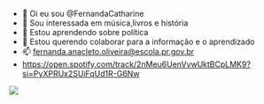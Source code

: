 - 👋 Oi eu sou @FernandaCatharine
- 👀 Sou interessada em música,livros e história
- 🌱 Estou aprendendo sobre política 
- 💞️ Estou querendo colaborar para a informação e o aprendizado 
- 📫 fernanda.anacleto.oliveira@escola.pr.gov.br
- https://open.spotify.com/track/2nMeu6UenVvwUktBCpLMK9?si=PyXPRUx2SUiFqUd1R-G6Nw

![](https://images.app.goo.gl/niW8qC2ekXwcJrfq8)
